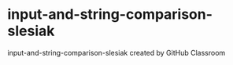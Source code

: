 # input-and-string-comparison-slesiak
input-and-string-comparison-slesiak created by GitHub Classroom
